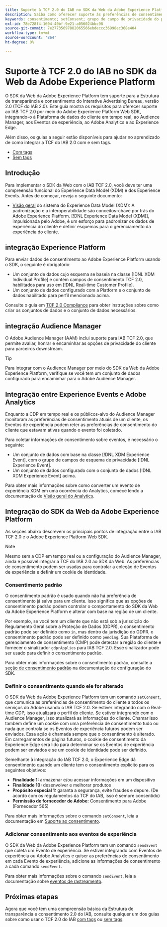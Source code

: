 ```yaml
---
title: Suporte à TCF 2.0 do IAB no SDK da Web da Adobe Experience Platform
description: Saiba como oferecer suporte às preferências de consentimento do TCF 2.0 do IAB usando o SDK da Web da Adobe Experience Platform
keywords: consentimento; setConsent; grupo de campo de privacidade do perfil; grupo de campo de privacidade do evento de experiência; grupo de campo de privacidade; IAB TCF 2.0; CDP em tempo real; Perfil de dados do cliente em tempo real
exl-id: 78e728f4-1604-40bf-9e21-a056024bbc98
source-git-commit: 7e27735697882065566ebdeccc36998ec368e404
workflow-type: tm+mt
source-wordcount: '864'
ht-degree: 0%

---
```


# Suporte à TCF 2.0 do IAB no SDK da Web da Adobe Experience Platform

O SDK da Web da Adobe Experience Platform tem suporte para a Estrutura de transparência e consentimento do Interative Advertising Bureau, versão 2.0 (TCF do IAB 2.0). Este guia mostra os requisitos para oferecer suporte ao IAB TCF 2.0 por meio do Adobe Experience Platform Web SDK, integrando-o à Plataforma de dados do cliente em tempo real, ao Audience Manager, aos Eventos de experiência, ao Adobe Analytics e ao Experience Edge.

Além disso, os guias a seguir estão disponíveis para ajudar no aprendizado de como integrar a TCF do IAB 2.0 com e sem tags.

- [Com tags](./with-launch.md)
- [Sem tags](./without-launch.md)

## Introdução

Para implementar o SDK da Web com o IAB TCF 2.0, você deve ter uma compreensão funcional do Experience Data Model (XDM) e dos Experience Events. Antes de começar, reveja o seguinte documento:

- [Visão geral](../../../xdm/home.md) do sistema do Experience Data Model (XDM): A padronização e a interoperabilidade são conceitos-chave por trás do Adobe Experience Platform. [!DNL Experience Data Model (XDM)], impulsionada pelo Adobe, é um esforço para padronizar os dados de experiência do cliente e definir esquemas para o gerenciamento da experiência do cliente.

## integração Experience Platform

Para enviar dados de consentimento ao Adobe Experience Platform usando o SDK, o seguinte é obrigatório:

- Um conjunto de dados cujo esquema se baseia na classe [!DNL XDM Individual Profile] e contém campos de consentimento TCF 2.0, habilitados para uso em [!DNL Real-time Customer Profile].
- Um conjunto de dados configurado com a Platform e o conjunto de dados habilitado para perfil mencionado acima.

Consulte o guia em [TCF 2.0 Compliance](../../../landing/governance-privacy-security/consent/iab/overview.md) para obter instruções sobre como criar os conjuntos de dados e o conjunto de dados necessários.

## integração Audience Manager

O Adobe Audience Manager (AAM) inclui suporte para IAB TCF 2.0, que permite avaliar, honrar e encaminhar as opções de privacidade do cliente para parceiros downstream. <!--For more information, read the documentation on [Sending Data to Audience Manager](../audience-manager/audience-manager-overview.md).-->

>[!TIP]
>
>Para integrar com o Audience Manager por meio do SDK da Web da Adobe Experience Platform, verifique se você tem um conjunto de dados configurado para encaminhar para o Adobe Audience Manager.

## Integração entre Experience Events e Adobe Analytics

Enquanto a CDP em tempo real e os públicos-alvo do Audience Manager monitoram as preferências de consentimento atuais de um cliente, os Eventos de experiência podem reter as preferências de consentimento do cliente que estavam ativas quando o evento foi coletado.

Para coletar informações de consentimento sobre eventos, é necessário o seguinte:

- Um conjunto de dados com base na classe [!DNL XDM Experience Event], com o grupo de campos de esquema de privacidade [!DNL Experience Event].
- Um conjunto de dados configurado com o conjunto de dados [!DNL XDM Experience Event] acima.

Para obter mais informações sobre como converter um evento de experiência XDM em uma ocorrência do Analytics, comece lendo a documentação de [Visão geral do Analytics](../../data-collection/adobe-analytics/analytics-overview.md).

## Integração do SDK da Web da Adobe Experience Platform

As seções abaixo descrevem os principais pontos de integração entre o IAB TCF 2.0 e o Adobe Experience Platform Web SDK.

>[!NOTE]
>
>Mesmo sem a CDP em tempo real ou a configuração do Audience Manager, ainda é possível integrar a TCF do IAB 2.0 ao SDK da Web. As preferências de consentimento podem ser usadas para controlar a coleção de Eventos de experiência e definir um cookie de identidade.

### Consentimento padrão

O consentimento padrão é usado quando não há preferência de consentimento já salva para um cliente. Isso significa que as opções de consentimento padrão podem controlar o comportamento do SDK da Web da Adobe Experience Platform e alterar com base na região de um cliente.

Por exemplo, se você tem um cliente que não está sob a jurisdição do Regulamento Geral sobre a Proteção de Dados (GDPR), o consentimento padrão pode ser definido como `in`, mas dentro da jurisdição do GDPR, o consentimento padrão pode ser definido como `pending`. Sua Plataforma de gerenciamento de consentimento (CMP) pode detectar a região do cliente e fornecer o sinalizador `gdprApplies` para IAB TCF 2.0. Esse sinalizador pode ser usado para definir o consentimento padrão.

Para obter mais informações sobre o consentimento padrão, consulte a [seção de consentimento padrão](../../fundamentals/configuring-the-sdk.md#default-consent) na documentação de configuração do SDK.

### Definir o consentimento quando ele for alterado

O SDK da Web da Adobe Experience Platform tem um comando `setConsent`, que comunica as preferências de consentimento do cliente a todos os serviços do Adobe usando o IAB TCF 2.0. Se estiver integrando com o Real-time CDP, isso atualizará o perfil do cliente. Se estiver integrando com o Audience Manager, isso atualizará as informações do cliente. Chamar isso também define um cookie com uma preferência de consentimento tudo ou nada que controla se os Eventos de experiência futuros podem ser enviados. Essa ação é chamada sempre que o consentimento é alterado. Em carregamentos de página futuros, o cookie de consentimento da Experience Edge será lido para determinar se os Eventos de experiência podem ser enviados e se um cookie de identidade pode ser definido.

Semelhante à integração do IAB TCF 2.0, o Experience Edge dá consentimento quando um cliente tem o consentimento explícito para os seguintes objetivos:

- **Finalidade 1:** armazenar e/ou acessar informações em um dispositivo
- **Finalidade 10:** desenvolver e melhorar produtos
- **Propósito especial 1:** garanta a segurança, evite fraudes e depure. (De acordo com os regulamentos da TCF do IAB, isso é sempre consentido)
- **Permissão de fornecedor de Adobe:** Consentimento para Adobe (Fornecedor 565)

Para obter mais informações sobre o comando `setConsent`, leia a documentação em [Suporte ao consentimento](../../consent/supporting-consent.md).

### Adicionar consentimento aos eventos de experiência

O SDK da Web da Adobe Experience Platform tem um comando `sendEvent` que coleta um Evento de experiência. Se estiver integrando com Eventos de experiência ou Adobe Analytics e quiser as preferências de consentimento em cada Evento de experiência, adicione as informações de consentimento a cada comando `sendEvent`.

Para obter mais informações sobre o comando `sendEvent`, leia a documentação sobre [eventos de rastreamento](../../fundamentals/tracking-events.md).

## Próximas etapas

Agora que você tem uma compreensão básica da Estrutura de transparência e consentimento 2.0 do IAB, consulte qualquer um dos guias sobre como usar o TCF 2.0 do IAB [com tags](./with-launch.md) ou [sem tags](./without-launch.md).
